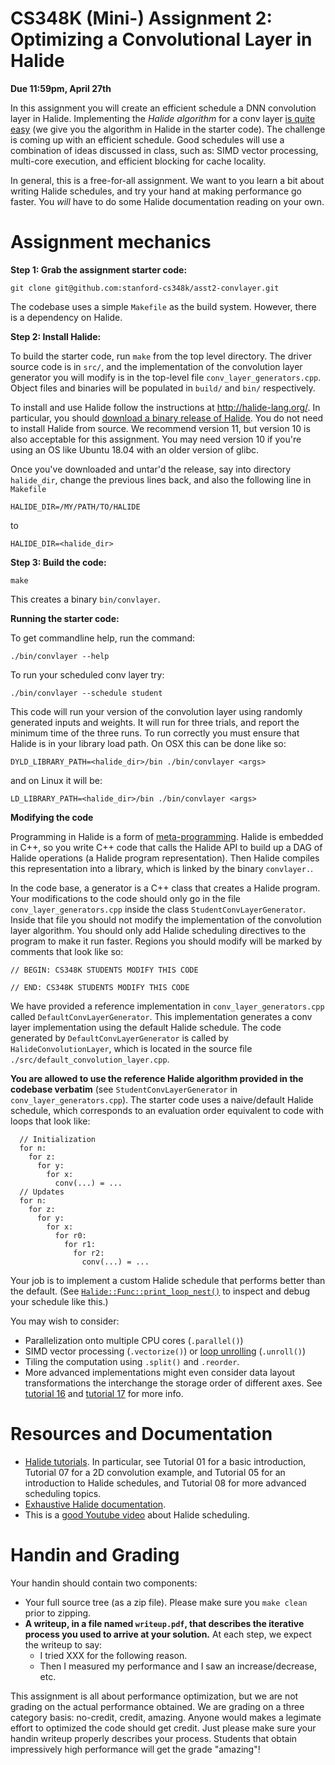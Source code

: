 # CS348K (Mini-) Assignment 2: <br/> Optimizing a Convolutional Layer in Halide #

__Due 11:59pm, April 27th__

In this assignment you will create an efficient schedule a DNN convolution layer in Halide. 
Implementing the *Halide algorithm* for a conv layer [is quite easy](http://cs348k.stanford.edu/spring20/lecture/dnneval/slide_024) (we give you the algorithm in Halide in the starter code). The challenge is coming up with an efficient schedule. Good schedules will use a combination of ideas discussed in class, such as: SIMD vector processing, multi-core execution, and efficient blocking for cache locality. 

In general, this is a free-for-all assignment.  We want to you learn a bit about writing Halide schedules, and try your hand at making performance go faster.  You *will* have to do some Halide documentation reading on your own.

# Assignment mechanics #

__Step 1: Grab the assignment starter code:__

    git clone git@github.com:stanford-cs348k/asst2-convlayer.git
   
The codebase uses a simple `Makefile` as the build system. However, there is a dependency on Halide.  

__Step 2: Install Halide:__

To build the starter code, run `make` from the top level directory. The driver source code is in `src/`, and
the implementation of the convolution layer generator you will modify is in the top-level file `conv_layer_generators.cpp`.
Object files and binaries will be populated in `build/` and `bin/` respectively.

To install and use Halide follow the instructions at http://halide-lang.org/. In particular, you should [download a binary release of Halide](https://github.com/halide/Halide/releases). You do not need to install Halide from source. We recommend version 11, but version 10 is also acceptable for this assignment. You may need version 10 if you're using an OS like Ubuntu 18.04 with an older version of glibc. 

Once you've downloaded and untar'd the release, say into directory `halide_dir`, change the previous lines back, and also the following line in `Makefile`

    HALIDE_DIR=/MY/PATH/TO/HALIDE

to

    HALIDE_DIR=<halide_dir>

__Step 3: Build the code:__

    make

This creates a binary `bin/convlayer`.

__Running the starter code:__

To get commandline help, run the command:

    ./bin/convlayer --help

To run your scheduled conv layer try:

    ./bin/convlayer --schedule student

This code will run your version of the convolution layer using randomly generated inputs and weights. It will run for three trials, and report the minimum time of the three runs. To run correctly you must ensure that
Halide is in your library load path. On OSX this can be done like so:

    DYLD_LIBRARY_PATH=<halide_dir>/bin ./bin/convlayer <args>

and on Linux it will be:

    LD_LIBRARY_PATH=<halide_dir>/bin ./bin/convlayer <args>

__Modifying the code__

Programming in Halide is a form of [meta-programming](https://en.wikipedia.org/wiki/Metaprogramming).  Halide is embedded in C++, so you write C++ code that calls the Halide API to build up a DAG of Halide operations (a Halide program representation).  Then Halide compiles this representation into a library, which is linked by the binary `convlayer.`.  

In the code base, a generator is a C++ class that creates a Halide program.  Your modifications to the code should only go in the file `conv_layer_generators.cpp` inside the class `StudentConvLayerGenerator`. Inside that file you should not modify the implementation of the convolution layer algorithm. You should only add Halide scheduling directives to the program to make it run faster. Regions you should modify will be marked by comments that look like so:

    // BEGIN: CS348K STUDENTS MODIFY THIS CODE
    
    // END: CS348K STUDENTS MODIFY THIS CODE

We have provided a reference implementation in `conv_layer_generators.cpp` called `DefaultConvLayerGenerator`. This implementation generates a conv layer implementation using the default Halide schedule. The code generated by `DefaultConvLayerGenerator` is called by `HalideConvolutionLayer`, which is located in the source file `./src/default_convolution_layer.cpp`.

**You are allowed to use the reference Halide algorithm provided in the codebase verbatim** (see `StudentConvLayerGenerator` in `conv_layer_generators.cpp`). The starter code uses a naive/default Halide schedule, which corresponds to an evaluation order equivalent to code with loops that look like:

```
  // Initialization
  for n:
    for z:
      for y:
        for x:
          conv(...) = ...
  // Updates
  for n:
    for z:
      for y:
        for x:
          for r0:
            for r1:
              for r2:
                conv(...) = ...
```

Your job is to implement a custom Halide schedule that performs better than the default. (See [`Halide::Func::print_loop_nest()`](http://halide-lang.org/docs/class_halide_1_1_func.html#a365488c2eaf769c61635120773e541e1) to inspect and debug your schedule like this.)

You may wish to consider:
* Parallelization onto multiple CPU cores (`.parallel()`)    
* SIMD vector processing (`.vectorize()`) or [loop unrolling](https://en.wikipedia.org/wiki/Loop_unrolling) (`.unroll()`)
* Tiling the computation using `.split()` and `.reorder`.
* More advanced implementations might even consider data layout transformations the interchange the storage order of different axes. See [tutorial 16](https://halide-lang.org/tutorials/tutorial_lesson_16_rgb_generate.html) and [tutorial 17](https://halide-lang.org/tutorials/tutorial_lesson_17_predicated_rdom.html) for more info.

# Resources and Documentation # 

* [Halide tutorials](http://halide-lang.org/tutorials/tutorial_introduction.html). In particular, see Tutorial 01 for a basic introduction, Tutorial 07 for a 2D convolution example, and Tutorial 05 for an introduction to Halide schedules, and Tutorial 08 for more advanced scheduling topics.
* [Exhaustive Halide documentation](http://halide-lang.org/docs/). 
* This is a [good Youtube video](https://www.youtube.com/watch?time_continue=476&v=3uiEyEKji0M&feature=emb_logo) about Halide scheduling. 

# Handin and Grading #

Your handin should contain two components:
   * Your full source tree (as a zip file). Please make sure you `make clean` prior to zipping.
   * __A writeup, in a file named `writeup.pdf`, that describes the iterative process you used to arrive at your solution.__  At each step, we expect the writeup to say:
       * I tried XXX for the following reason.
       * Then I measured my performance and I saw an increase/decrease, etc.
       
This assignment is all about performance optimization, but we are not grading on the actual performance obtained.  We are grading on a three category basis: no-credit, credit, amazing.  Anyone would makes a legimate effort to optimized the code should get credit.  Just please make sure your handin writeup properly describes your process.  Students that obtain impressively high performance will get the grade "amazing"!

